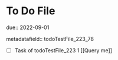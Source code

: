 # To Do File

due:: 2022-09-01

metadatafield:: todoTestFile_223_78

- [ ] Task of todoTestFile_223 1 [[Query me]]
